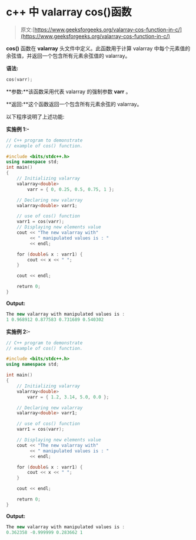 # c++ 中 valarray cos()函数

> 原文:[https://www.geeksforgeeks.org/valarray-cos-function-in-c/](https://www.geeksforgeeks.org/valarray-cos-function-in-c/)

**cos()** 函数在 **valarray** 头文件中定义。此函数用于计算 valarray 中每个元素值的余弦值，并返回一个包含所有元素余弦值的 valarray。

**语法:**

```cpp
cos(varr);

```

**参数:**该函数采用代表 valarray 的强制参数 **varr** 。

**返回:**这个函数返回一个包含所有元素余弦的 valarray。

以下程序说明了上述功能:

**实施例 1:-**

```cpp
// C++ program to demonstrate
// example of cos() function.

#include <bits/stdc++.h>
using namespace std;
int main()
{
    // Initializing valarray
    valarray<double>
        varr = { 0, 0.25, 0.5, 0.75, 1 };

    // Declaring new valarray
    valarray<double> varr1;

    // use of cos() function
    varr1 = cos(varr);
    // Displaying new elements value
    cout << "The new valarray with"
         << " manipulated values is : "
         << endl;

    for (double& x : varr1) {
        cout << x << " ";
    }

    cout << endl;

    return 0;
}
```

**Output:**

```cpp
The new valarray with manipulated values is : 
1 0.968912 0.877583 0.731689 0.540302

```

**实施例 2:-**

```cpp
// C++ program to demonstrate
// example of cos() function.

#include <bits/stdc++.h>
using namespace std;

int main()
{
    // Initializing valarray
    valarray<double>
        varr = { 1.2, 3.14, 5.0, 0.0 };

    // Declaring new valarray
    valarray<double> varr1;

    // use of cos() function
    varr1 = cos(varr);

    // Displaying new elements value
    cout << "The new valarray with"
         << " manipulated values is : "
         << endl;

    for (double& x : varr1) {
        cout << x << " ";
    }

    cout << endl;

    return 0;
}
```

**Output:**

```cpp
The new valarray with manipulated values is : 
0.362358 -0.999999 0.283662 1

```